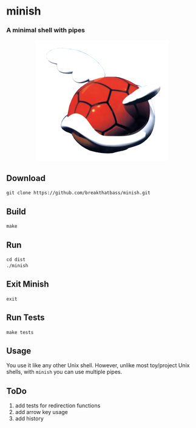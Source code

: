 # minish
### A minimal shell with pipes
<div style="text-align:center"><img src="shell.webp" /></div>

## Download
```
git clone https://github.com/breakthatbass/minish.git
```

## Build
```
make
```

## Run
```
cd dist
./minish
```

## Exit Minish
```
exit
```

## Run Tests
```
make tests
```

## Usage
You use it like any other Unix shell. However, unlike most toy/project Unix shells, with `minish` you can use multiple pipes. 

## ToDo

1. add tests for redirection functions
2. add arrow key usage
3. add history